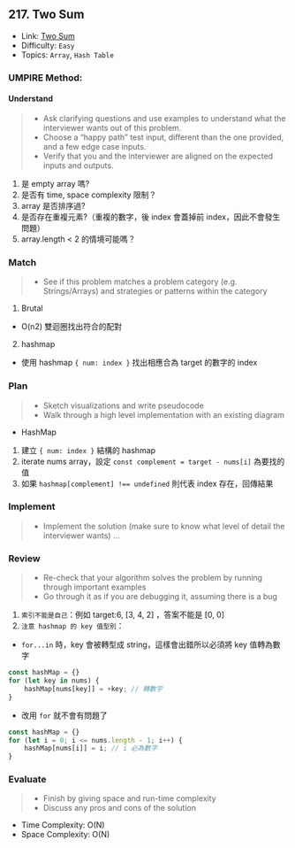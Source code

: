## 217. Two Sum
- Link: [Two Sum](https://leetcode.com/problems/two-sum/description/)
- Difficulty: `Easy`
- Topics: `Array`, `Hash Table`

### UMPIRE Method:
#### Understand

> - Ask clarifying questions and use examples to understand what the interviewer wants out of this problem.
> - Choose a “happy path” test input, different than the one provided, and a few edge case inputs. 
> - Verify that you and the interviewer are aligned on the expected inputs and outputs.
1. 是 empty array 嗎?
2. 是否有 time, space complexity 限制？
3. array 是否排序過?
4. 是否存在重複元素?（重複的數字，後 index 會蓋掉前 index，因此不會發生問題）
5. array.length < 2 的情境可能嗎？

### Match
> - See if this problem matches a problem category (e.g. Strings/Arrays) and strategies or patterns within the category
1. Brutal
- O(n2) 雙迴圈找出符合的配對

2. hashmap
- 使用 hashmap `{ num: index }` 找出相應合為 target 的數字的 index

### Plan
> - Sketch visualizations and write pseudocode
> - Walk through a high level implementation with an existing diagram

- HashMap
1. 建立 `{ num: index }` 結構的 hashmap
2. iterate nums array，設定 `const complement = target - nums[i]` 為要找的值
3. 如果 `hashmap[complement] !== undefined` 則代表 index 存在，回傳結果

### Implement
> - Implement the solution (make sure to know what level of detail the interviewer wants)
...

### Review
> - Re-check that your algorithm solves the problem by running through important examples
> - Go through it as if you are debugging it, assuming there is a bug

1. `索引不能是自己`：例如 target:6,  [3, 4, 2] ，答案不能是 [0, 0] 
2. `注意 hashmap 的 key 值型別`：
- `for...in` 時，key 會被轉型成 string，這樣會出錯所以必須將 key 值轉為數字
```javascript
const hashMap = {}
for (let key in nums) {
    hashMap[nums[key]] = +key; // 轉數字
}
```
- 改用 `for` 就不會有問題了
```javascript
const hashMap = {}
for (let i = 0; i <= nums.length - 1; i++) {
    hashMap[nums[i]] = i; // i 必為數字
}
```

### Evaluate
> - Finish by giving space and run-time complexity
> - Discuss any pros and cons of the solution

- Time Complexity: O(N)
- Space Complexity: O(N)